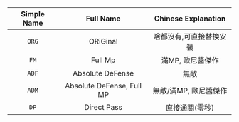 ﻿|Simple Name|Full Name|Chinese Explanation|
|:---:|:---:|:---:|
|`ORG`|ORiGinal|啥都沒有,可直接替換安裝|
|`FM`|Full Mp|滿MP, 歐尼醬傑作|
|`ADF`|Absolute DeFense|無敵|
|`ADM`|Absolute DeFense, Full MP|無敵/滿MP, 歐尼醬傑作|
|`DP`|Direct Pass|直接通關(零秒)|
